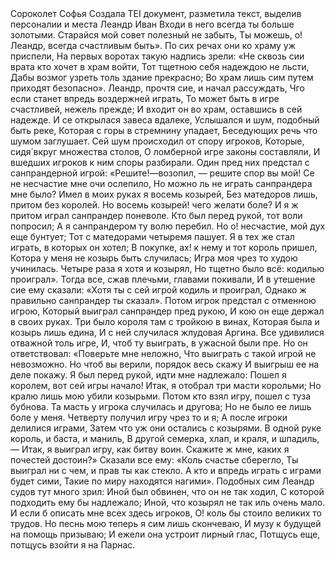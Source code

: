 <TEI> 
<teiHeader> 
<fileDesc> 
<titleStmt> 
<title>Задание 2</title> 
</titleStmt> 
<respStmt> 
<persName>Сороколет Софья</persName> 
<resp>Создала TEI документ, разметила текст, выделив персоналии и места</resp> 
</respStmt> 
</fileDesc> 
<profileDesc> 
<particDesc>
<listPerson type="historical"> 
<person xml:id="01"> 
<persName>Леандр</persName> 
</person>
<person xml:id="02">
<persName>Иван</persName>
</person>
</listPerson>
</particDesc>
</profileDesc>
</teiHeader> 
<text>
Входи в <person xml:id="b"><persName>него</persName></person> всегда <person xml:id="b"><persName>ты</persName></person> больше золотыми.
Старайся <person xml:id="b"><persName>мой</persName></person> совет полезный не забыть,
<person xml:id="b"><persName>Ты</persName></person> можешь, о! <persName>Леандр</persName>, всегда счастливым быть».
По сих речах <person xml:id="b"><persName>они</persName></person> ко храму уж приспели,
На первых воротах такую надпись зрели:
«Не сквозь сии врата <person xml:id="b"><persName>кто</persName></person> хочет в храм войти,
<person xml:id="b"><persName>Тот</persName></person> тщетною <person xml:id="b"><persName>себя</persName></person> надеждою не льсти,
Дабы возмог узреть толь здание прекрасно;
Во храм лишь сим путем приходят безопасно».
<persName>Леандр</persName>, прочтя сие, и начал рассуждать,
Чго если станет впредь воздержней играть,
То может быть в игре счастливей, нежель прежде;
И входит он во храм, оставшись в сей надежде.
И се открылася завеса вдалеке,
Услышался и шум, подобный быть реке,
Которая с горы в стремнину упадает,
Беседующих речь что шумом заглушает.
Сей шум происходил от спору игроков,
Которые, сидя́ вкруг множества столов,
О ломберной игре законы составляли,
И вшедших игроков к ним споры разбирали.
Один пред них предстал с санпрандерной игрой:
«Решите!—возопил, — решите спор вы мой!
Се не несчастие мне очи ослепило,
Но можно ль не играть санпрандера мне было?
Имел в моих руках я восемь козырей,
Без матедоров лишь, притом без королей.
Но восемь козырей! чего желати боле?
И я ж притом играл санпрандер поневоле.
Кто был перед рукой, тот воли попросил;
А я санпрандером ту волю перебил.
Но о! несчастие, мой дух еще бунтует;
Тот с матедорами четыремя пашует.
Я в тех же стал играть, в которых он хотел;
В покупке, ах! к нему и тот король пришел,
Котора у меня не козырь быть случилась;
Игра моя чрез то худою учинилась.
Четыре раза я хотя и козырял,
Но тщетно было всё: кодилью проиграл».
Тогда все, сжав плечьми, главами покивали,
И в утешение сие ему сказали:
«Хотя ты с сей игрой кодиль и проиграл,
Однако ж правильно санпрандер ты сказал».
Потом игрок предстал с отменною игрою,
Который выиграл санпрандер пред рукою,
И кою он еще держал в своих руках.
Три было короля там с тройкою в винах,
Которая была и козырь лишь едина,
И с ней случилася жлудовая <persName>Аргина</persName>.
Все удивилися отважной толь игре,
И, чтоб ту выиграть, в ужасной были пре.
Но он ответствовал: «Поверьте мне неложно,
Что выиграть с такой игрой не невозможно.
Но чтоб вы верили, порядок весь скажу
И выигрыш ее на деле покажу.
Я был перед рукой, идти мне надлежало:
Пошел я королем, вот сей игры начало!
Итак, <person xml:id="b"><persName>я</persName></person> отобрал три масти корольми;
Но кралю лишь <person xml:id="b"><persName>мою</persName></person> убили козырьми.
Потом <person xml:id="b"><persName>кто</persName></person> взял игру, пошел с туза бубнова.
Та масть у игрока случилась и другова;
Но не было ее лишь боле у меня.
Четверту получил игру чрез то и я;
А после игроки делилися играми,
Затем что уж они остались с козырями.
В одной руке король, и баста, и маниль,
В другой семерка, хлап, и краля, и шпадиль, —
Итак, <person xml:id="b"><persName>я</persName></person> выиграл игру, как битву <person xml:id="b"><persName>воин</persName></person>.
Скажите ж мне, каких я почестей достоин?»
Сказали все <person xml:id="b"><persName>ему</persName></person>: «Коль счастье сберегло,
<person xml:id="b"><persName>Ты</persName></person> выиграл ни с чем, и прав <person xml:id="b"><persName>ты</persName></person> как стекло.
А <person xml:id="b"><persName>кто</persName></person> и впредь играть с играми будет сими,
Такие по миру находятся нагими».
Подобных сим <person xml:id="b"><persName>Леандр</persName></person> судов тут много зрил:
<person xml:id="b"><persName>Иной</persName></person> был обвинен, что <person xml:id="b"><persName>он</persName></person> не так ходил,
С которой подходить <person xml:id="b"><persName>ему</persName></person> бы надлежало;
<person xml:id="b"><persName>Иной</persName></person>, что козырял не так иль очень мало.
И если б описать <person xml:id="b"><persName>мне</persName></person> всех здесь <person xml:id="b"><persName>игроков</persName></person>,
О! коль бы стоило великих то трудов.
Но песнь <person xml:id="b"><persName>мою</persName></person> теперь <person xml:id="b"><persName>я</persName></person> сим лишь скончеваю,
И <person xml:id="b"><persName>музу</persName></person> к будущей на помощь призываю;
И ежели <person xml:id="b"><persName>она</persName></person> устроит лирный глас,
Потщусь еще, потщусь взойти <person xml:id="b"><persName>я</persName></person> на <placeName>Парнас</placeName>.
</text> 
</TEI>
